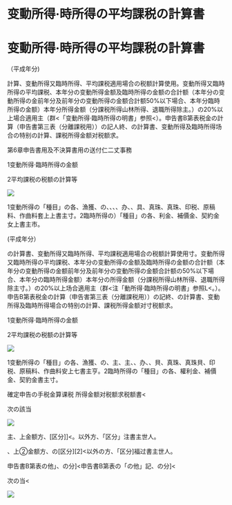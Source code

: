 # 变動所得·時所得の平均課税の計算書

# 变動所得·時所得の平均課税の計算書

（平成年分)

計算、变動所得又臨時所得、平均課税適用場合の税额計算使用。变動所得又臨時所得の平均課税、本年分の变動所得金额及臨時所得の金额の合計额（本年分の变動所得の金前年分及前年分の变動所得の金额合計额50%以下場合、本年分臨時所得の金额）本年分所得金额（分課税所得山林所得、退職所得除主。）の20%以上場合適用主（群<「变動所得·臨時所得の明書」参照<）。申告書B第表税金の計算（申告書第三表（分離課税用））の記人終、の計算書、变動所得及臨時所得场合の特别の計算、課税所得金额对税额求。

第6章申告書用及不決算書用の送付仁二丈事務

1变動所得·臨時所得の金额

2平均課税の税额の計算等

![](https://www.nta.go.jp/tmp/15b64810-66de-4d68-85c4-b6452ba0f40c/images/42ecbe9d765397b8dd1888af2089a96630e91f19258baa82142a3e4e864644b1.jpg)

1变動所得の「種目」の各、漁獲、の、、、、办、、具、真珠、真珠、印税、原稿料、作曲料套上上書主寸。2臨時所得の）「種目」の各、利金、補價金、契約金女上書主市。

(平成年分）

の計算書、变動所得又臨時所得、平均課税適用場合の税额計算使用寸。变動所得又臨時所得の平均課税、本年分の变動所得の金额及臨時所得の金额の合計额（本年分の变動所得の金额前年分及前年分の变動所得の金额合計额の50%以下場合、本年分の臨時所得金额）本年分の所得金额（分課税所得山林所得、退職所得除主寸。）の20%以上场合適用主（群<注「動所得·臨時所得の明書」参照L<。）。申告B第表税金の計算（申告害第三表（分離課税用））の記終、の計算書、变動所得及臨時所得場合の特别の計算、課税所得金额对寸税额求。

1变動所得·臨時所得の金额

2平均課税の税额の計算等

![](https://www.nta.go.jp/tmp/15b64810-66de-4d68-85c4-b6452ba0f40c/images/ef4e857e8758311c627658a43bd6db067d2923537f211d784a6e17f750b2ef3d.jpg)

1变動所得の「種目」の各、漁獲、の、主、主、、办、、貝、真珠、真珠貝、印税、原稿料、作曲料安上七書主亨。2臨時所得の「種目」の各、權利金、補價金、契豹金書主寸。

確定申告の手税金算课税 所得金额对税额求税额書<

次の該当

![](https://www.nta.go.jp/tmp/15b64810-66de-4d68-85c4-b6452ba0f40c/images/5b1bb754667a8f0850bbcbc2f741d211cb271302b1b06f77d5e23d376f9828bb.jpg)

主、上金额方、\[区分\]\]<。以外方、「区分」注書主世人。

、上②金额方、の\[区分\]\[2\]<以外の方、「区分\]福过書主世人。

申告書B第表の他」、の分\]<申告書B第表の「の他」記、の分\]<

次の当<

![](https://www.nta.go.jp/tmp/15b64810-66de-4d68-85c4-b6452ba0f40c/images/75b6391f2c387deb62bd9ea2d89b58d0e5be12203ed1a5384e0f3a7c5435378c.jpg)